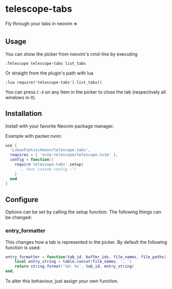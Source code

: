 # telescope-tabs
Fly through your tabs in neovim ✈️

## Usage
You can show the picker from neovim's cmd-line by executing
```
:Telescope telescope-tabs list_tabs
```

Or straight from the plugin's path with lua
```viml
:lua require('telescope-tabs').list_tabs()
```

You can press `C-d` on any Item in the picker to close the tab (respectively all windows in it).

## Installation
Install with your favorite Neovim package manager.

Example with packer.nvim:
```lua
use {
  'LukasPietzschmann/telescope-tabs',
  requires = { 'nvim-telescope/telescope.nvim' },
  config = function()
    require'telescope-tabs'.setup{
      -- Your custom config :^)
    }
  end
}
```
## Configure
Options can be set by calling the setup function. The following things can be changed:

### entry_formatter
This changes how a tab is represented in the picker. By default the following function is used:
```lua
entry_formatter = function(tab_id, buffer_ids, file_names, file_paths)
	local entry_string = table.concat(file_names, ', ')
	return string.format('%d: %s', tab_id, entry_string)
end,
```
To alter this behaviour, just assign your own function.
